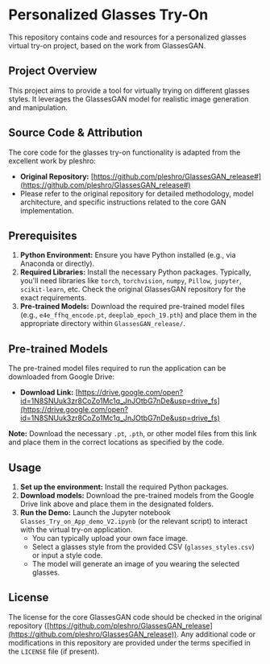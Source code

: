 # Personalized Glasses Try-On

This repository contains code and resources for a personalized glasses virtual try-on project, based on the work from GlassesGAN.

## Project Overview

This project aims to provide a tool for virtually trying on different glasses styles. It leverages the GlassesGAN model for realistic image generation and manipulation.

## Source Code & Attribution

The core code for the glasses try-on functionality is adapted from the excellent work by pleshro:
*   **Original Repository:** [https://github.com/pleshro/GlassesGAN_release#](https://github.com/pleshro/GlassesGAN_release#)
*   Please refer to the original repository for detailed methodology, model architecture, and specific instructions related to the core GAN implementation.

## Prerequisites

1.  **Python Environment:** Ensure you have Python installed (e.g., via Anaconda or directly).
2.  **Required Libraries:** Install the necessary Python packages. Typically, you'll need libraries like `torch`, `torchvision`, `numpy`, `Pillow`, `jupyter`, `scikit-learn`, etc. Check the original GlassesGAN repository for the exact requirements.
3.  **Pre-trained Models:** Download the required pre-trained model files (e.g., `e4e_ffhq_encode.pt`, `deeplab_epoch_19.pth`) and place them in the appropriate directory within `GlassesGAN_release/`.

## Pre-trained Models

The pre-trained model files required to run the application can be downloaded from Google Drive:

*   **Download Link:** [https://drive.google.com/open?id=1N8SNUuk3zr8CoZo1Mc1q_JnJOtbG7nDe&usp=drive_fs](https://drive.google.com/open?id=1N8SNUuk3zr8CoZo1Mc1q_JnJOtbG7nDe&usp=drive_fs)

**Note:** Download the necessary `.pt`, `.pth`, or other model files from this link and place them in the correct locations as specified by the code.

## Usage

1.  **Set up the environment:** Install the required Python packages.
2.  **Download models:** Download the pre-trained models from the Google Drive link above and place them in the designated folders.
3.  **Run the Demo:** Launch the Jupyter notebook `Glasses_Try_on_App_demo_V2.ipynb` (or the relevant script) to interact with the virtual try-on application.
    *   You can typically upload your own face image.
    *   Select a glasses style from the provided CSV (`glasses_styles.csv`) or input a style code.
    *   The model will generate an image of you wearing the selected glasses.

## License

The license for the core GlassesGAN code should be checked in the original repository ([https://github.com/pleshro/GlassesGAN_release](https://github.com/pleshro/GlassesGAN_release)). Any additional code or modifications in this repository are provided under the terms specified in the `LICENSE` file (if present).
